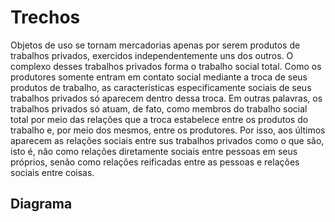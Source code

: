 
# Trechos

Objetos de uso se tornam mercadorias apenas por serem produtos de trabalhos
privados, exercidos independentemente uns dos outros. O complexo desses
trabalhos privados forma o trabalho social total. Como os produtores somente
entram em contato social mediante a troca de seus produtos de trabalho, as
características especificamente sociais de seus trabalhos privados só aparecem
dentro dessa troca. Em outras palavras, os trabalhos privados só atuam, de
fato, como membros do trabalho social total por meio das relações que a troca
estabelece entre os produtos do trabalho e, por meio dos mesmos, entre os
produtores. Por isso, aos últimos aparecem as relações sociais entre sus
trabalhos privados como o que são, isto é, não como relações diretamente
sociais entre pessoas em seus próprios, senão como relações reificadas entre as
pessoas e relações sociais entre coisas.

## Diagrama

